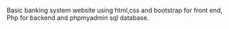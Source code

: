 Basic banking system website using html,css and bootstrap for front end, Php for backend and phpmyadmin sql database.

